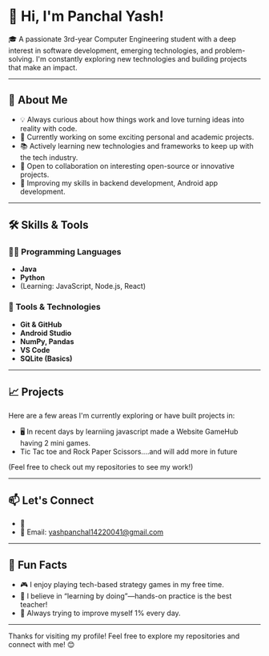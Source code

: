# 👋 Hi, I'm Panchal Yash!

🎓 A passionate 3rd-year Computer Engineering student with a deep interest in software development, emerging technologies, and problem-solving.
    I'm constantly exploring new technologies and building projects that make an impact.

---

## 🚀 About Me

- 💡 Always curious about how things work and love turning ideas into reality with code.
- 🔭 Currently working on some exciting personal and academic projects.
- 📚 Actively learning new technologies and frameworks to keep up with the tech industry.
- 🤝 Open to collaboration on interesting open-source or innovative projects.
- 🌱 Improving my skills in backend development, Android app development.

---

## 🛠️ Skills & Tools

### 👨‍💻 Programming Languages
- **Java**
- **Python**
- (Learning: JavaScript, Node.js, React)

### 🔧 Tools & Technologies
- **Git & GitHub**
- **Android Studio**
- **NumPy, Pandas**
- **VS Code**
- **SQLite (Basics)**

---

## 📈 Projects
Here are a few areas I'm currently exploring or have built projects in:

- 🖥️ In recent days by learniing javascript made a Website GameHub having 2 mini games.
- Tic Tac toe and Rock Paper Scissors....and will add more in future

(Feel free to check out my repositories to see my work!)

---

## 📫 Let's Connect

- 🔗
- 📧 Email: yashpanchal14220041@gmail.com

---

## 🌟 Fun Facts

- 🎮 I enjoy playing tech-based strategy games in my free time.
- 💭 I believe in “learning by doing”—hands-on practice is the best teacher!
- 🧠 Always trying to improve myself 1% every day.

---

Thanks for visiting my profile! Feel free to explore my repositories and connect with me! 😊


